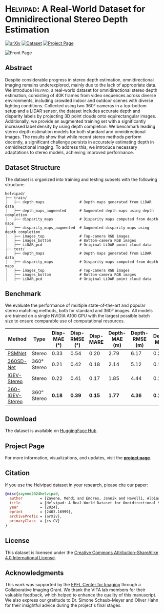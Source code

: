 
# <span style="font-variant: small-caps;">Helvipad</span>: A Real-World Dataset for Omnidirectional Stereo Depth Estimation

[![arXiv](https://img.shields.io/badge/arXiv-2411.18335-b31b1b.svg)](https://arxiv.org/abs/2411.18335)
[![Dataset](https://img.shields.io/badge/Dataset-Download-blue.svg)](https://huggingface.co/datasets/chcorbi/helvipad)
[![Project Page](https://img.shields.io/badge/Project-Page-brightgreen)](https://vita-epfl.github.io/Helvipad/)

![Front Page](static/images/front_page.png)
## Abstract

Despite considerable progress in stereo depth estimation, omnidirectional imaging remains underexplored,
mainly due to the lack of appropriate data.
We introduce <span style="font-variant: small-caps;">Helvipad</span>,
a real-world dataset for omnidirectional stereo depth estimation, consisting of 40K frames from video sequences
across diverse environments, including crowded indoor and outdoor scenes with diverse lighting conditions.
Collected using two 360° cameras in a top-bottom setup and a LiDAR sensor, the dataset includes accurate
depth and disparity labels by projecting 3D point clouds onto equirectangular images. Additionally, we
provide an augmented training set with a significantly increased label density by using depth completion.
We benchmark leading stereo depth estimation models for both standard and omnidirectional images.
The results show that while recent stereo methods perform decently, a significant challenge persists in accurately
estimating depth in omnidirectional imaging. To address this, we introduce necessary adaptations to stereo models,
achieving improved performance.

## Dataset Structure

The dataset is organized into training and testing subsets with the following structure:

```
helvipad/
├── train/
│   ├── depth_maps                # Depth maps generated from LiDAR data
│   ├── depth_maps_augmented      # Augmented depth maps using depth completion
│   ├── disparity_maps            # Disparity maps computed from depth maps
│   ├── disparity_maps_augmented  # Augmented disparity maps using depth completion
│   ├── images_top                # Top-camera RGB images
│   ├── images_bottom             # Bottom-camera RGB images
│   ├── LiDAR_pcd                 # Original LiDAR point cloud data
├── test/
│   ├── depth_maps                # Depth maps generated from LiDAR data
│   ├── disparity_maps            # Disparity maps computed from depth maps
│   ├── images_top                # Top-camera RGB images
│   ├── images_bottom             # Bottom-camera RGB images
│   ├── LiDAR_pcd                 # Original LiDAR point cloud data
```


## Benchmark

We evaluate the performance of multiple state-of-the-art and popular stereo matching methods, both for standard and 360° images. All models are trained on a single NVIDIA A100 GPU with
the largest possible batch size to ensure comparable use of computational resources.

| Method             | Type           | Disp-MAE (°) | Disp-RMSE (°) | Disp-MARE | Depth-MAE (m) | Depth-RMSE (m) | Depth-MARE |
|--------------------|----------------|--------------|---------------|-----------|---------------|----------------|----------------|
| [PSMNet](https://arxiv.org/abs/1803.08669)           | Stereo        | 0.33         | 0.54          | 0.20      | 2.79          | 6.17           | 0.29           |
| [360SD-Net](https://arxiv.org/abs/1911.04460)        | 360° Stereo   | 0.21         | 0.42          | 0.18      | 2.14          | 5.12           | 0.15           |
| [IGEV-Stereo](https://arxiv.org/abs/2303.06615)      | Stereo        | 0.22         | 0.41          | 0.17      | 1.85          | 4.44           | 0.15           |
| [360-IGEV-Stereo](https://arxiv.org/abs/2411.18335)    | 360° Stereo   | **0.18**     | **0.39**      | **0.15**  | **1.77**      | **4.36**       | **0.14**       |

## Download

The dataset is available on [HuggingFace Hub](https://github.com/vita-epfl/helvipad/releases).


## Project Page

For more information, visualizations, and updates, visit the **[project page](https://vita-epfl.github.io/Helvipad/)**.

## Citation

If you use the Helvipad dataset in your research, please cite our paper:

```bibtex
@misc{zayene2024helvipad,
  author        = {Zayene, Mehdi and Endres, Jannik and Havolli, Albias and Corbière, Charles and Cherkaoui, Salim and Ben Ahmed Kontouli, Alexandre and Alahi, Alexandre},
  title         = {Helvipad: A Real-World Dataset for Omnidirectional Stereo Depth Estimation},
  year          = {2024},
  eprint        = {2403.16999},
  archivePrefix = {arXiv},
  primaryClass  = {cs.CV}
}
```

## License

This dataset is licensed under the [Creative Commons Attribution-ShareAlike 4.0 International License](http://creativecommons.org/licenses/by-sa/4.0/).

## Acknowledgments

This work was supported by the [EPFL Center for Imaging](https://imaging.epfl.ch/) through a Collaborative Imaging Grant. 
We thank the VITA lab members for their valuable feedback, which helped to enhance the quality of this manuscript. 
We also express our gratitude to Dr. Simone Schaub-Meyer and Oliver Hahn for their insightful advice during the project's final stages.
